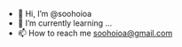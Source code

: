 - 👋 Hi, I’m @soohoioa
- 🌱 I’m currently learning ...
- 📫 How to reach me soohoioa@gmail.com

<!---
soohoioa/soohoioa is a ✨ special ✨ repository because its `README.md` (this file) appears on your GitHub profile.
You can click the Preview link to take a look at your changes.
--->
